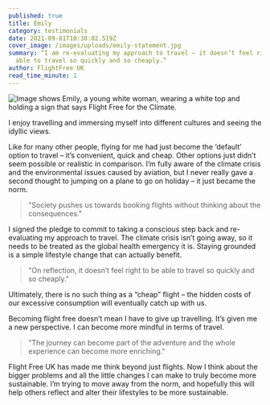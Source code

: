 ```yaml
---
published: true
title: Emily
category: testimonials
date: 2021-09-01T10:38:02.519Z
cover_image: /images/uploads/emily-statement.jpg
summary: “I am re-evaluating my approach to travel – it doesn’t feel right to be
  able to travel so quickly and so cheaply.”
author: FlightFree UK
read_time_minute: 1
---
```

![Image shows Emily, a young white woman, wearing a white top and holding a sign that says Flight Free for the Climate.](/images/uploads/emily-statement.jpg)

I enjoy travelling and immersing myself into different cultures and seeing the idyllic views. 

Like for many other people, flying for me had just become the ‘default’ option to travel – it’s convenient, quick and cheap. Other options just didn’t seem possible or realistic in comparison. I’m fully aware of the climate crisis and the environmental issues caused by aviation, but I never really gave a second thought to jumping on a plane to go on holiday – it just became the norm. 

> "Society pushes us towards booking flights without thinking about the consequences."

I signed the pledge to commit to taking a conscious step back and re-evaluating my approach to travel. The climate crisis isn’t going away, so it needs to be treated as the global health emergency it is. Staying grounded is a simple lifestyle change that can actually benefit. 

> "On reflection, it doesn’t feel right to be able to travel so quickly and so cheaply." 

Ultimately, there is no such thing as a “cheap” flight – the hidden costs of our excessive consumption will eventually catch up with us.

Becoming flight free doesn’t mean I have to give up travelling. It’s given me a new perspective. I can become more mindful in terms of travel.

> "The journey can become part of the adventure and the whole experience can become more enriching."

Flight Free UK has made me think beyond just flights. Now I think about the bigger problems and all the little changes I can make to truly become more sustainable. I’m trying to move away from the norm, and hopefully this will help others reflect and alter their lifestyles to be more sustainable.